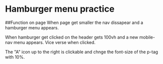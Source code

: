 # Hamburger menu practice

##Function on page
When page get smaller the nav dissapear and a hamburger menu appears.

When hamburger get clicked on the header gets 100vh and a new mobile-nav menu appears.
Vice verse when clicked.

The "A" icon up to the right is clickable and chnge the font-size of the p-tag with 10%.
